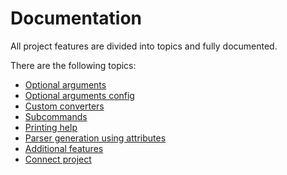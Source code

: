 # Documentation
All project features are divided into topics and fully documented.

There are the following topics:
- [Optional arguments](Documentation/OptionalArguments.md)
- [Optional arguments config](Documentation/OptionalArgumentsConfig.md)
- [Custom converters](Documentation/CustomConverters.md)
- [Subcommands](Documentation/Subcommands.md)
- [Printing help](Documentation/PrintingHelp.md)
- [Parser generation using attributes](Documentation/ParserGenerationUsingAttributes.md)
- [Additional features](Documentation/AdditionalFeatures.md)
- [Connect project](Documentation/ConnectProject.md)
